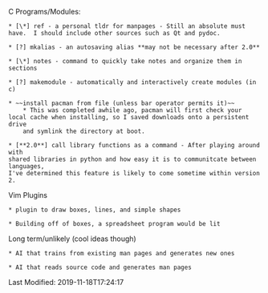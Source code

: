 C Programs/Modules:

	* [\*] ref - a personal tldr for manpages - Still an absolute must have.  I should include other sources such as Qt and pydoc.

	* [?] mkalias - an autosaving alias **may not be necessary after 2.0**

	* [\*] notes - command to quickly take notes and organize them in sections

	* [?] makemodule - automatically and interactively create modules (in c)

	* ~~install pacman from file (unless bar operator permits it)~~
		* This was completed awhile ago, pacman will first check your local cache when installing, so I saved downloads onto a persistent drive
		and symlink the directory at boot.
	 
	* [**2.0**] call library functions as a command - After playing around with
	shared libraries in python and how easy it is to communitcate between languages,
	I've determined this feature is likely to come sometime within version 2.

Vim Plugins

    * plugin to draw boxes, lines, and simple shapes

    * Building off of boxes, a spreadsheet program would be lit

Long term/unlikely (cool ideas though)

	* AI that trains from existing man pages and generates new ones

	* AI that reads source code and generates man pages

Last Modified: 2019-11-18T17:24:17
